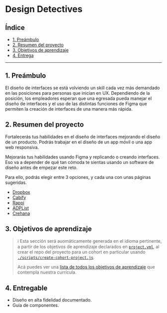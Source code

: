 # Design Detectives

## Índice

* [1. Preámbulo](#1-preámbulo)
* [2. Resumen del proyecto](#2-resumen-del-proyecto)
* [3. Objetivos de aprendizaje](#3-objetivos-de-aprendizaje)
* [4. Entrega](#4-entregable)

***

## 1. Preámbulo

El diseño de interfaces se está volviendo un skill cada vez más demandado en
las posiciones para personas que inician en UX. Dependiendo de la posición, los
empleadores esperan que una egresada pueda manejar el diseño de interfaces y el
uso de las distintas funciones de Figma que permiten la creación de interfaces
de una manera más rápida.

## 2. Resumen del proyecto

Fortalecerás tus habilidades en el diseño de interfaces mejorando el diseño de
un producto. Podrás trabajar en el diseño de un app móvil o una app web
responsiva.

Mejorarás tus habilidades usando Figma y replicando o creando interfaces. Eso
va a depender de qué tan cómoda te sientas usando un software de diseño antes
de empezar este reto.

Para ello, podrás elegir entre 3 opciones, y cada una con unas páginas sugeridas.

* [Dropbox](https://www.dropbox.com/individual)
* [Cabify](https://cabify.com/es)
* [Rappi](https://www.rappi.com)
* [ADPList](https://adplist.org/)
* [Crehana](https://www.crehana.com)

## 3. Objetivos de aprendizaje

> ℹ️ Esta sección será auomáticamente generada en el idioma pertinente, a partir
> de los objetivos de aprendizaje declarados en [`project.yml`](./project.yml),
> al crear el repo del proyecto para un cohort en particular usando
> [`./scripts/create-cohort-project.js`](../../scripts#create-cohort-project-coaches).
>
> Acá puedes ver una [lista de todos los objetivos de aprendizaje](../../learning-objectives/data.yml)
> que contempla nuestra currícula.

## 4. Entregable

* Diseño en alta fidelidad documentado.
* Guía de componentes.
